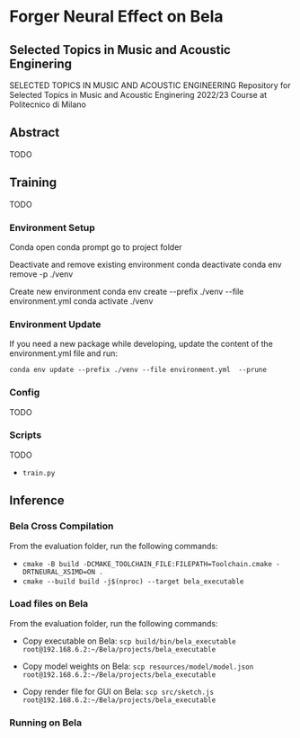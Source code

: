 # Forger Neural Effect on Bela
## Selected Topics in Music and Acoustic Enginering
SELECTED TOPICS IN MUSIC AND ACOUSTIC ENGINEERING
Repository for Selected Topics in Music and Acoustic Enginering 2022/23 Course at Politecnico di Milano

## Abstract
TODO

## Training
TODO 

### Environment Setup 
Conda 
open conda prompt
go to project folder

Deactivate and remove existing environment
conda deactivate
conda env remove -p ./venv

Create new environment
conda env create --prefix ./venv --file environment.yml
conda activate ./venv

### Environment Update 
If you need a new package while developing, update the content of the environment.yml file and run:
```shell script
conda env update --prefix ./venv --file environment.yml  --prune
```

### Config
TODO

### Scripts
TODO
- `train.py`


## Inference

### Bela Cross Compilation 
From the evaluation folder, run the following commands:
- `cmake -B build -DCMAKE_TOOLCHAIN_FILE:FILEPATH=Toolchain.cmake -DRTNEURAL_XSIMD=ON .`
- `cmake --build build -j$(nproc) --target bela_executable`

### Load files on Bela
From the evaluation folder, run the following commands:

- Copy executable on Bela: 
`scp build/bin/bela_executable root@192.168.6.2:~/Bela/projects/bela_executable`

- Copy model weights on Bela:
`scp resources/model/model.json root@192.168.6.2:~/Bela/projects/bela_executable`

- Copy render file for GUI on Bela: 
`scp src/sketch.js root@192.168.6.2:~/Bela/projects/bela_executable`

### Running on Bela

